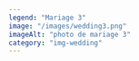 ```yaml
---
legend: "Mariage 3"
image: "/images/wedding3.png"
imageAlt: "photo de mariage 3"
category: "img-wedding"
---
```


